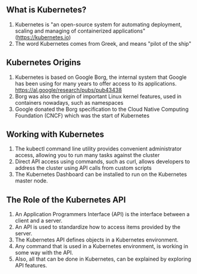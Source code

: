 ## What is Kubernetes?

1. Kubernetes is "an open-source system for automating deployment, scaling and managing of containerized applications"         
(https://kubernetes.io)   
2. The word Kubernetes comes from Greek, and means "pilot of the ship"   

## Kubernetes Origins
1. Kubernetes is based on Google Borg, the internal system that Google has been using for many years to offer 
   access to its applications.
https://al.google/research/pubs/pub43438             
2. Borg was also the origin of important Linux kernel features, used in containers nowadays, such as namespaces  
3. Google donated the Borg specification to the Cloud Native Computing Foundation (CNCF) which was the start of Kubernetes   
    
## Working with Kubernetes    
1. The kubectl command line utility provides convenient administrator access, allowing you to run many tasks against the cluster
2. Direct API access using commands, such as curl, allows developers to address the cluster using API calls from custom scripts  
3. The Kubernetes Dashboard can be installed to run on the Kubernetes master node.  

## The Role of the Kubernetes API

1. An Application Programmers Interface (API) is the interface between a client and a server.  
2. An API is used to standardize how to access items provided by the server.  
3. The Kubernetes API defines objects in a Kubernetes environment.  
4. Any command that is used in a Kubernetes environment, is working in some way with the API.  
5. Also, all that can be done in Kubernetes, can be explained by exploring API features.   
